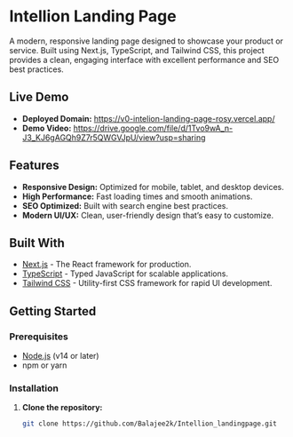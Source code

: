 # Intellion Landing Page

A modern, responsive landing page designed to showcase your product or service. Built using Next.js, TypeScript, and Tailwind CSS, this project provides a clean, engaging interface with excellent performance and SEO best practices.

## Live Demo

- **Deployed Domain:** https://v0-intelion-landing-page-rosy.vercel.app/
- **Demo Video:** https://drive.google.com/file/d/1Tvo9wA_n-J3_KJ6gAGQh9Z7r5QWGVJpU/view?usp=sharing

## Features

- **Responsive Design:** Optimized for mobile, tablet, and desktop devices.
- **High Performance:** Fast loading times and smooth animations.
- **SEO Optimized:** Built with search engine best practices.
- **Modern UI/UX:** Clean, user-friendly design that’s easy to customize.

## Built With

- [Next.js](https://nextjs.org/) - The React framework for production.
- [TypeScript](https://www.typescriptlang.org/) - Typed JavaScript for scalable applications.
- [Tailwind CSS](https://tailwindcss.com/) - Utility-first CSS framework for rapid UI development.

## Getting Started

### Prerequisites

- [Node.js](https://nodejs.org/) (v14 or later)
- npm or yarn

### Installation

1. **Clone the repository:**

   ```bash
   git clone https://github.com/Balajee2k/Intellion_landingpage.git
